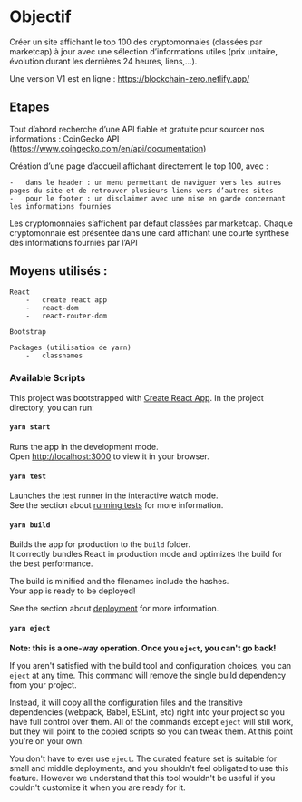 # Objectif

Créer un site affichant le top 100 des cryptomonnaies (classées par marketcap) à jour avec une sélection d’informations utiles (prix unitaire, évolution durant les dernières 24 heures, liens,…).

Une version V1 est en ligne : https://blockchain-zero.netlify.app/

## Etapes

Tout d’abord recherche d’une API fiable et gratuite pour sourcer nos informations : CoinGecko API (https://www.coingecko.com/en/api/documentation)

Création d’une page d’accueil affichant directement le top 100, avec :

    -	dans le header : un menu permettant de naviguer vers les autres pages du site et de retrouver plusieurs liens vers d’autres sites
    -	pour le footer : un disclaimer avec une mise en garde concernant les informations fournies 

Les cryptomonnaies s’affichent par défaut classées par marketcap. Chaque cryptomonnaie est présentée dans une card affichant une courte synthèse des informations fournies par l’API 

## Moyens utilisés :

    React
        -	create react app
        -	react-dom
        -	react-router-dom

    Bootstrap

    Packages (utilisation de yarn)
        -	classnames


### Available Scripts

This project was bootstrapped with [Create React App](https://github.com/facebook/create-react-app).
In the project directory, you can run:

#### `yarn start`

Runs the app in the development mode.\
Open [http://localhost:3000](http://localhost:3000) to view it in your browser.

#### `yarn test`

Launches the test runner in the interactive watch mode.\
See the section about [running tests](https://facebook.github.io/create-react-app/docs/running-tests) for more information.

#### `yarn build`

Builds the app for production to the `build` folder.\
It correctly bundles React in production mode and optimizes the build for the best performance.

The build is minified and the filenames include the hashes.\
Your app is ready to be deployed!

See the section about [deployment](https://facebook.github.io/create-react-app/docs/deployment) for more information.

#### `yarn eject`

**Note: this is a one-way operation. Once you `eject`, you can't go back!**

If you aren't satisfied with the build tool and configuration choices, you can `eject` at any time. This command will remove the single build dependency from your project.

Instead, it will copy all the configuration files and the transitive dependencies (webpack, Babel, ESLint, etc) right into your project so you have full control over them. All of the commands except `eject` will still work, but they will point to the copied scripts so you can tweak them. At this point you're on your own.

You don't have to ever use `eject`. The curated feature set is suitable for small and middle deployments, and you shouldn't feel obligated to use this feature. However we understand that this tool wouldn't be useful if you couldn't customize it when you are ready for it.

